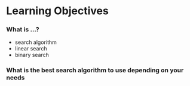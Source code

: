 # Learning Objectives
### What is ...?
- search algorithm
- linear search
- binary search
### What is the best search algorithm to use depending on your needs
